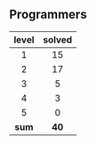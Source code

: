## Programmers
|  level  | solved |
| :-----: | :----: |
|1|15|
|2|17|
|3|5|
|4|3|
|5|0|
| **sum** | **40**|

